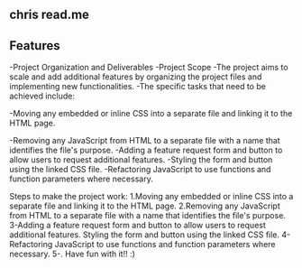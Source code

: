 ##  chris read.me


## Features

-Project Organization and Deliverables
-Project Scope
-The project aims to scale and add additional features by organizing the project files and implementing new functionalities. 
-The specific tasks that need to be achieved include:

 -Moving any embedded or inline CSS into a separate file and linking it to the HTML page.

-Removing any JavaScript from HTML to a separate file with a name that identifies the file's purpose.
-Adding a feature request form and button to allow users to request additional features. 
-Styling the form and button using the linked CSS file.
-Refactoring JavaScript to use functions and function parameters where necessary.

Steps to make the project work:
1.Moving any embedded or inline CSS into a separate file and linking it to the HTML page.
2.Removing any JavaScript from HTML to a separate file with a name that identifies the file's purpose.
3-Adding a feature request form and button to allow users to request additional features. Styling the form and button using the linked CSS file.
4-Refactoring JavaScript to use functions and function parameters where necessary.
5-. Have fun with it!! :)

